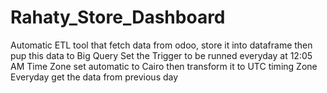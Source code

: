 # Rahaty_Store_Dashboard
Automatic ETL tool that fetch data from odoo, store it into dataframe then pup this data to Big Query
Set the Trigger to be runned everyday at 12:05 AM 
Time Zone set automatic to Cairo then transform it to UTC timing Zone
Everyday get the data from previous day
